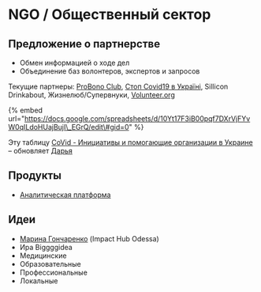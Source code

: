 # NGO / Общественный сектор

## Предложение о партнерстве

* Обмен информацией о ходе дел
* Объединение баз волонтеров, экспертов и запросов

Текущие партнеры: [ProBono Club](https://probono.org.ua/), [Стоп Covid19 в Україні](https://www.facebook.com/stopcovid19ua/), Sillicon Drinkabout, Жизнелюб/Супервнуки, [Volunteer.org](https://www.volonter.org/)

{% embed url="https://docs.google.com/spreadsheets/d/10Yt17F3iB00pqf7DXrVjFYvW0qILdoHUajBujI\_EGrQ/edit\#gid=0" %}

Эту таблицу [CoVid - Инициативы и помогающие организации в Украине](https://docs.google.com/spreadsheets/d/10Yt17F3iB00pqf7DXrVjFYvW0qILdoHUajBujI_EGrQ/edit#gid=0) – обновляет [Дарья](https://t.me/Greenochre)

## Продукты

* [Аналитическая платформа](../analitika-mepping-dannykh.md)

## Идеи

* [Марина Гончаренко](https://www.facebook.com/margonchar) \(Impact Hub Odessa\)
* Ира Biggggidea
* Медицинские
* Образовательные
* Профессиональные
* Локальные 

